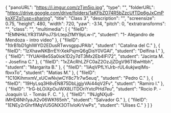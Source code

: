 {
      "panoURL": "https://i.imgur.com/zTjm5jo.jpg",
      "type": "",
      "folderURL": "https://drive.google.com/drive/folders/1aKFbZO74R5bZzcUfTDp6gJxCmPksXFZq?usp=sharing",
      "title": "Class 3",
      "description": "",
      "screensize": 0.75,
      "height": 480,
      "width": 720,
      "yaw": -3.14,
      "pitch": 0,
      "extratransforms": "",
      "class": "",
      "multimedia": [
         {
            "fileID": "1EMNHkLYR311APoJ7SrLtepZfMY9pLw-l",
            "student": "1- Alejandro de Mendoza - intro video"
         },
         {
            "fileID": "1tIrB1bD1ghIWYD2EDusRTwvsgppJPAlb",
            "student": "Catalina del C."
         },
         {
            "fileID": "1zXhawNKBrrEYrXekPsjmQ6gDisY0VGAI",
            "student": "Delfina I."
         },
         {
            "fileID": "1YUAH8e5Sa0iok1D2y7dT3Mx2Eb4IFI72",
            "student": "Jacinta M. - Josefina C."
         },
         {
            "fileID": "1xZAcRhLZFC0aZ2OzJjZDgV96Tl8wHtbh",
            "student": "Margarita B."
         },
         {
            "fileID": "1iAqVPfLYiJrb-rUL4ukjwqIMs-fbvxTo",
            "student": "Matias M."
         },
         {
            "fileID": "1C10KihmxmV_xUCwNvjwCY8c71r7w5euq",
            "student": "Pedro C."
         },
         {
            "fileID": "19HyLsq3H8vEN875DbLjgjyVAi44qV2Fv",
            "student": "Ramiro I."
         },
         {
            "fileID": "1rG-bLOiXpOuiWX8LITDOriYxtcPHd7eu",
            "student": "Rocio P. - Joaquín U. - Tomás F. C. "
         },
         {
            "fileID": "1NJgNXju9-iMHD8Nh1yaJt2v06WKf65nh",
            "student": "Salvador G."
         },
         {
            "fileID": "1ENEy2rGhrflMqVU5GNX3OTlvloKrVwPs",
            "student": "Ulises C."
         }
      ]
   }